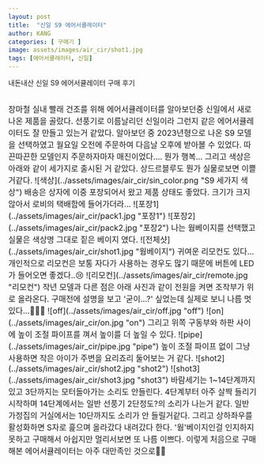 ```yaml
---
layout: post
title:  "신일 S9 에어서큘레이터"
author: KANG
categories: [ 구매기 ]
image: assets/images/air_cir/shot1.jpg
tags: [에어서큘레이터, 신일]
---
```


내돈내산 신일 S9 에어서큘레이터 구매 후기 

<br>  

<span style="font-size:12pt"> 
장마철 실내 빨래 건조를 위해 에어서큘레이터를 알아보던중 신일에서 새로 나온 제품을 골랐다.  
선풍기로 이름날리던 신일이라 그런지 같은 에어서큘레이터도 잘 만들고 있는거 같았다.  
알아보던 중 2023년형으로 나온 S9 모델을 선택하였고 월요일 오전에 주문하여 다음날 오후에 받아볼 수 있었다.  
따끈따끈한 모델인지 주문하자마자 매진이었다.... 뭔가 행복... 
그리고 색상은 아래와 같이 세가지로 출시된 거 같았다.  
상드르블루도 뭔가 실물로보면 이쁠거같다.
![색상](../assets/images/air_cir/sin_color.png "S9 세가지 색상")  
</span>
<span style="font-size:12pt"> 
배송은 상자에 이중 포장되어서 왔고 제품 상태도 좋았다.  
크기가 크지 않아서 로비의 택배함에 들어가더라...  
![포장1](../assets/images/air_cir/pack1.jpg "포장1")  
![포장2](../assets/images/air_cir/pack2.jpg "포장2")  
</span>
<span style="font-size:12pt"> 
나는 웜베이지를 선택했고 실물은 색상명 그대로 짙은 베이지 였다.  
![전체샷](../assets/images/air_cir/shot1.jpg "웜베이지")  
귀여운 리모컨도 있다... 개인적으로 리모컨은 보통 자다가 사용하는 경우도 많기 때문에  
버튼에 LED가 들어오면 좋겠다..😢   
![리모컨](../assets/images/air_cir/remote.jpg "리모컨")  
작년 모델과 다른 점은 아래 사진과 같이 전원을 켜면 조작부가 위로 올라온다.  
구매전에 설명을 보고 '굳이...?' 싶었는데 실제로 보니 나름 멋있다...🫢🫢🫢  
![off](../assets/images/air_cir/off.jpg "off")  
![on](../assets/images/air_cir/on.jpg "on")  
그리고 위쪽 구동부와 하판 사이에 높이 조절 파이프를 껴서 높이를 더 높일 수 있다.  
![pipe](../assets/images/air_cir/pipe.jpg "pipe")  
</span>
<span style="font-size:12pt"> 
높이 조절 파이프 없이 그냥 사용하면 작은 아이가 주변을 요리죠리 둘어보는 거 같다.  
![shot2](../assets/images/air_cir/shot2.jpg "shot2")  
![shot3](../assets/images/air_cir/shot3.jpg "shot3")  
</span>
<span style="font-size:12pt"> 
바람세기는 1~14단계까지 있고 3단까지는 모터돌아가는 소리도 안들린다.  
4단계부터 아주 살짝 들리기 시작하며 14단계에서는 일반 선풍기 2단정도?의 소리가 나는거 같다.  
일반 가정집의 거실에서는 10단까지도 소리가 안 들릴거같다.  
그리고 상하좌우를 활성화하면 S자로 흝으며 올라갔다 내려갔다 한다.  
'웜'베이지인걸 인지하지 못하고 구매해서 아쉽지만 멀리서보면 또 나름 이쁘다.  
이렇게 처음으로 구매해본 에어서큘레이터는 아주 대만족인 것으로💃🕺
</span>
  
